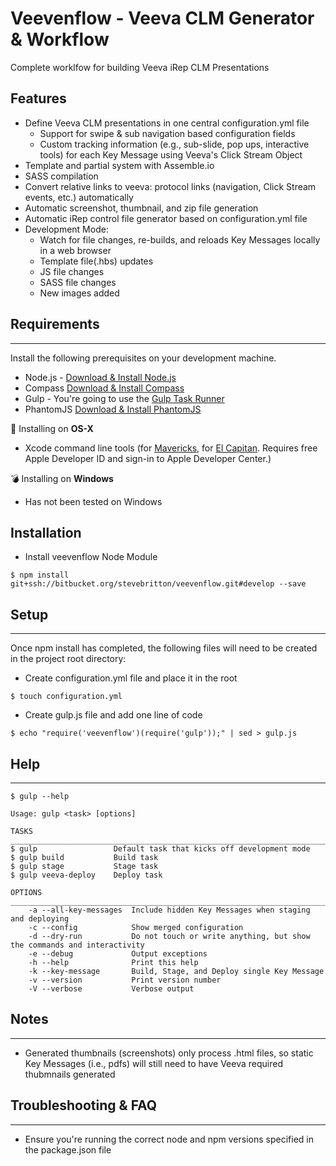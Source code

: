 # Veevenflow - Veeva CLM Generator & Workflow
Complete worklfow for building Veeva iRep CLM Presentations


## Features
* Define Veeva CLM presentations in one central configuration.yml file
    * Support for swipe & sub navigation based configuration fields
    * Custom tracking information (e.g., sub-slide, pop ups, interactive tools) for each Key Message using Veeva's Click Stream Object
* Template and partial system with Assemble.io
* SASS compilation
* Convert relative links to veeva: protocol links (navigation, Click Stream events, etc.) automatically
* Automatic screenshot, thumbnail, and zip file generation
* Automatic iRep control file generator based on configuration.yml file
* Development Mode:
    * Watch for file changes, re-builds, and reloads Key Messages locally in a web browser
    * Template file(.hbs) updates
    * JS file changes 
    * SASS file changes
    * New images added

## Requirements
* * *
Install the following prerequisites on your development machine.

* Node.js - [Download & Install Node.js](http://www.nodejs.org/download/)
* Compass [Download & Install Compass](http://compass-style.org/install/)
* Gulp - You're going to use the [Gulp Task Runner](http://gulpjs.com/)
* PhantomJS [Download & Install PhantomJS](http://phantomjs.org/download.html)

 Installing on **OS-X**

* Xcode command line tools (for [Mavericks](http://adcdownload.apple.com/Developer_Tools/Command_Line_Tools_OS_X_10.10_for_Xcode_7.2/Command_Line_Tools_OS_X_10.10_for_Xcode_7.2.dmg), for [El Capitan](http://adcdownload.apple.com/Developer_Tools/Command_Line_Tools_OS_X_10.11_for_Xcode_7.2/Command_Line_Tools_OS_X_10.11_for_Xcode_7.2.dmg). Requires free Apple Developer ID and sign-in to Apple Developer Center.)

💣 Installing on **Windows**

* Has not been tested on Windows

## Installation

* Install veevenflow Node Module

```
$ npm install git+ssh://bitbucket.org/stevebritton/veevenflow.git#develop --save
```

## Setup
***
Once npm install has completed, the following files will need to be created in the project root directory:

* Create configuration.yml file and place it in the root
```
$ touch configuration.yml
```

* Create gulp.js file and add one line of code
```
$ echo "require('veevenflow')(require('gulp'));" | sed > gulp.js
```

## Help
***

```
$ gulp --help

Usage: gulp <task> [options]

TASKS
_________________________________________________________________________
$ gulp                 Default task that kicks off development mode
$ gulp build           Build task
$ gulp stage           Stage task
$ gulp veeva-deploy    Deploy task

OPTIONS
_________________________________________________________________________
    -a --all-key-messages  Include hidden Key Messages when staging and deploying
    -c --config            Show merged configuration
    -d --dry-run           Do not touch or write anything, but show the commands and interactivity
    -e --debug             Output exceptions
    -h --help              Print this help
    -k --key-message       Build, Stage, and Deploy single Key Message
    -v --version           Print version number
    -V --verbose           Verbose output
```

## Notes
***
* Generated thumbnails (screenshots) only process .html files, so static Key Messages (i.e., pdfs) will still need to have Veeva required thubmnails generated

## Troubleshooting & FAQ
***
* Ensure you're running the correct node and npm versions specified in the package.json file


